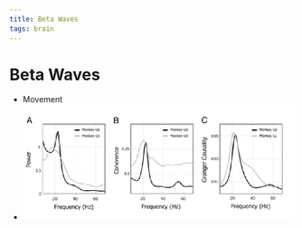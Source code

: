 ```yaml
---
title: Beta Waves
tags: brain
---
```


# Beta Waves
- Movement
- ![im](assets/Pasted%20Image%2020220502161106.png)




























































































